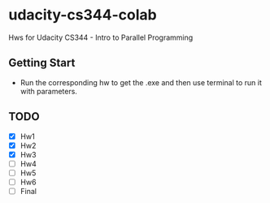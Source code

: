 # udacity-cs344-colab

Hws for Udacity CS344 - Intro to Parallel Programming

## Getting Start

- Run the corresponding hw to get the .exe and then use terminal to run it with parameters.

## TODO
- [x] Hw1
- [x] Hw2
- [x] Hw3
- [ ] Hw4
- [ ] Hw5
- [ ] Hw6
- [ ] Final
